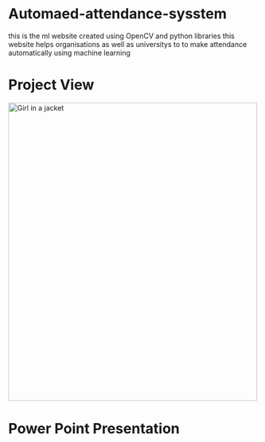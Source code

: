 # Automaed-attendance-sysstem
this is the ml website created using OpenCV and python libraries this website helps organisations as well as universitys to to make attendance automatically using machine learning 

<!DOCTYPE html>
<html>
<head>
</head>
<body>

<h1>Project View</h1>
<img src="https://ibb.co/vJfX31w" alt="Girl in a jacket" width="500" height="600">
<h1>Power Point Presentation </h1>


</body>
</html>
